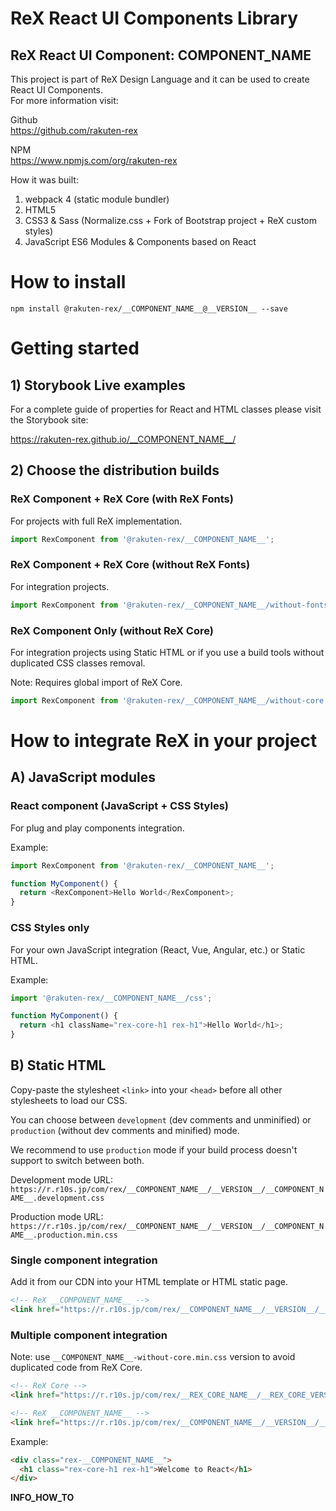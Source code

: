 # ReX React UI Components Library
## ReX React UI Component: __COMPONENT_NAME__

This project is part of ReX Design Language and it can be used to create React UI Components.   
For more information visit:   

Github  
https://github.com/rakuten-rex

NPM  
https://www.npmjs.com/org/rakuten-rex

How it was built:  

1. webpack 4 (static module bundler)
1. HTML5
1. CSS3 & Sass (Normalize.css + Fork of Bootstrap project + ReX custom styles)
1. JavaScript ES6 Modules & Components based on React

# How to install

```
npm install @rakuten-rex/__COMPONENT_NAME__@__VERSION__ --save
```

# Getting started

## 1) Storybook Live examples

For a complete guide of properties for React and HTML classes please visit the Storybook site:  

https://rakuten-rex.github.io/__COMPONENT_NAME__/

## 2) Choose the distribution builds

### ReX Component + ReX Core (with ReX Fonts)

For projects with full ReX implementation.

```js
import RexComponent from '@rakuten-rex/__COMPONENT_NAME__';
```

### ReX Component + ReX Core (without ReX Fonts)

For integration projects.   

```js
import RexComponent from '@rakuten-rex/__COMPONENT_NAME__/without-fonts.js';
```

### ReX Component Only (without ReX Core)

For integration projects using Static HTML or if you use a build tools without duplicated CSS classes removal.  

Note: Requires global import of ReX Core.   

```js
import RexComponent from '@rakuten-rex/__COMPONENT_NAME__/without-core.js';
```

# How to integrate ReX in your project
## A) JavaScript modules

### React component (JavaScript + CSS Styles)

For plug and play components integration.   

Example: 

```js
import RexComponent from '@rakuten-rex/__COMPONENT_NAME__';

function MyComponent() {
  return <RexComponent>Hello World</RexComponent>;
}
```

### CSS Styles only

For your own JavaScript integration (React, Vue, Angular, etc.) or Static HTML.

Example: 

```js
import '@rakuten-rex/__COMPONENT_NAME__/css';

function MyComponent() {
  return <h1 className="rex-core-h1 rex-h1">Hello World</h1>;
}
```

## B) Static HTML

Copy-paste the stylesheet `<link>` into your `<head>` before all other stylesheets to load our CSS.

You can choose between `development` (dev comments and unminified) or `production` (without dev comments and minified) mode.   

We recommend to use `production` mode if your build process doesn't support to switch between both.

Development mode URL:  
`https://r.r10s.jp/com/rex/__COMPONENT_NAME__/__VERSION__/__COMPONENT_NAME__.development.css`

Production mode URL:  
`https://r.r10s.jp/com/rex/__COMPONENT_NAME__/__VERSION__/__COMPONENT_NAME__.production.min.css`

### Single component integration
Add it from our CDN into your HTML template or HTML static page.

```markdown
<!-- ReX __COMPONENT_NAME__ -->
<link href="https://r.r10s.jp/com/rex/__COMPONENT_NAME__/__VERSION__/__COMPONENT_NAME__.production.min.css" rel="stylesheet">
```

### Multiple component integration

Note: use `__COMPONENT_NAME__-without-core.min.css` version to avoid duplicated code from ReX Core.

```markdown
<!-- ReX Core -->
<link href="https://r.r10s.jp/com/rex/__REX_CORE_NAME__/__REX_CORE_VERSION__/full-version.production.min.css" rel="stylesheet">

<!-- ReX __COMPONENT_NAME__ -->
<link href="https://r.r10s.jp/com/rex/__COMPONENT_NAME__/__VERSION__/__COMPONENT_NAME__-without-core.production.min.css" rel="stylesheet">
```

Example: 

```markdown
<div class="rex-__COMPONENT_NAME__">
  <h1 class="rex-core-h1 rex-h1">Welcome to React</h1>
</div>
```

__INFO_HOW_TO__